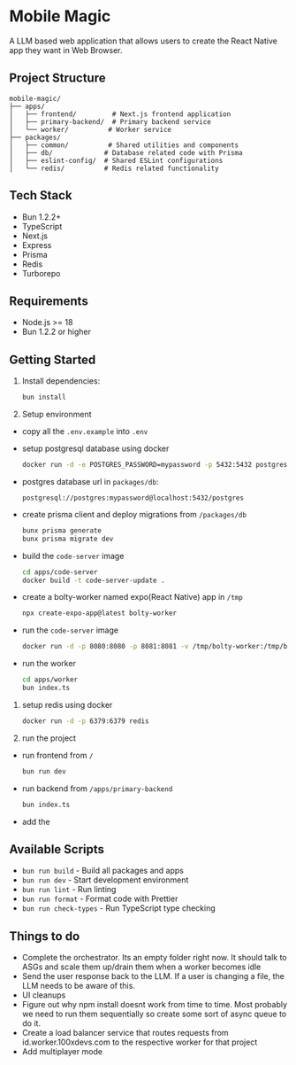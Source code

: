 # Mobile Magic

A LLM based web application that allows users to create the React Native app they want in Web Browser.

## Project Structure

```
mobile-magic/
├── apps/
│   ├── frontend/         # Next.js frontend application
│   ├── primary-backend/  # Primary backend service
│   └── worker/          # Worker service
├── packages/
│   ├── common/          # Shared utilities and components
│   ├── db/             # Database related code with Prisma
│   ├── eslint-config/  # Shared ESLint configurations
│   └── redis/          # Redis related functionality
```

## Tech Stack
- Bun 1.2.2+
- TypeScript
- Next.js
- Express
- Prisma
- Redis
- Turborepo

## Requirements
- Node.js >= 18
- Bun 1.2.2 or higher


## Getting Started

1. Install dependencies:
   ```bash
   bun install
   ```

2. Setup environment 
- copy all the `.env.example` into `.env`
- setup postgresql database using docker
   ```bash
   docker run -d -e POSTGRES_PASSWORD=mypassword -p 5432:5432 postgres
   ```
- postgres database url in `packages/db`: 
   ```
   postgresql://postgres:mypassword@localhost:5432/postgres
   ```
- create prisma client and deploy migrations from `/packages/db`
   ```bash
   bunx prisma generate
   bunx prisma migrate dev
   ```

- build the `code-server` image
  ```bash
  cd apps/code-server
  docker build -t code-server-update .
  ```

- create a bolty-worker named expo(React Native) app in `/tmp`
  ```bash
  npx create-expo-app@latest bolty-worker
  ```

- run the `code-server` image
  ```bash
  docker run -d -p 8080:8080 -p 8081:8081 -v /tmp/bolty-worker:/tmp/bolty-worker code-server-update
  ```

- run the worker
  ```bash
  cd apps/worker
  bun index.ts
  ```


1. setup redis using docker
   ```bash
   docker run -d -p 6379:6379 redis
   ```

2. run the project
- run frontend from `/`
   ```bash
   bun run dev
   ```
- run backend from `/apps/primary-backend`
   ```bash
   bun index.ts
   ```

- add the 

## Available Scripts
- `bun run build` - Build all packages and apps
- `bun run dev` - Start development environment
- `bun run lint` - Run linting
- `bun run format` - Format code with Prettier
- `bun run check-types` - Run TypeScript type checking

## Things to do
 - Complete the orchestrator. Its an empty folder right now. It should talk to ASGs and scale them up/drain them when a worker becomes idle
 - Send the user response back to the LLM. If a user is changing a file, the LLM needs to be aware of this. 
 - UI cleanups
 - Figure out why npm install doesnt work from time to time. Most probably we need to run them sequentially so create some sort of async queue to do it.
- Create a load balancer service that routes requests from id.worker.100xdevs.com to the respective worker for that project
- Add multiplayer mode